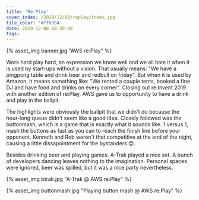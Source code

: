 ```yaml
---
title: 'Re:Play'
cover_index: /2019/12/08/replay/index.jpg
tile_color: '#ff69b4'
date: 2019-12-08 18:39:48
tags:
---
```

{% asset_img banner.jpg "AWS re:Play" %}

Work hard play hard, an expression we know well and we all hate it when it is used by start-ups without a vision. That usually means: "We have a pingpong table and drink beer and redbull on friday". But when it is used by Amazon, it means something like: "We rented a couple tents, booked a fine DJ and have food and drinks on every corner". Closing out re:Invent 2019 with another edition of re:Play, AWS gave us to opportunity to have a drink and play in the ballpit.

The highlights were obviously the ballpit that we didn't do because the hour-long queue didn't seem like a good idea. Closely followed was the buttonmash, which is a game that is exactly what it sounds like. 1 versus 1, mash the buttons as fast as you can to reach the finish line before your opponent. Kenneth and Rob weren't that competitive at the end of the night, causing a little dissapointment for the bystanders 😊.

Besides drinking beer and playing games, A-Trak played a nice set. A bunch of developers dancing leaves nothing to the imagination. Personal spaces were ignored, beer was spilled, but it was a nice party nevertheless.

{% asset_img btrak.jpg "A-Trak @ AWS re:Play" %}

{% asset_img buttonmash.jpg "Playing button mash @ AWS re:Play" %}
